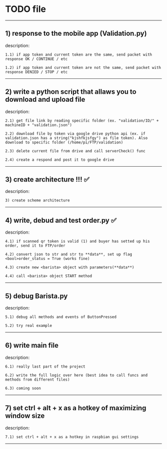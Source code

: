 # TODO file 
____
## 1) response to the mobile app (Validation.py) 
 description:
 
 	1.1) if app token and current token are the same, send packet with response OK / CONTINUE / etc
  
 	1.2) if app token and current token are not the same, send packet with response DENIED / STOP / etc

___

## 2) write a python script that allaws you to download and upload file 
 description: 
 
 	2.1) get file link by reading specific folder (ex. "validation/ID/" + machineID + "validation.json") 
		
	2.2) download file by token via google drive python api (ex. if validation.json has a string("kjshfkjsfgy") as file token). Also download to specific folder (/home/pi/FTP/validation) 
	
	2.3) delete current file from drive and call serverCheck() func
	
	2.4) create a respond and post it to google drive
___

## 3) create architecture !!! ✅
 description:
 	
 	3) create scheme architecture
___

## 4) write, debud and test order.py ✅
 description:
 	
 	4.1) if scanned qr token is valid (1) and buyer has setted up his order, send it to FTP/order
 	
 	4.2) convert json to str and str to **data**, set up flag <bool>order_status = True (works fine)
 	
 	4.3) create new <barista> object with parameters(**data**)
 	
 	4.4) call <barista> object START method
___

## 5) debug Barista.py
 description:
 	
 	5.1) debug all methods and events of ButtonPressed 
 	
 	5.2) try real example
___

## 6) <RELEASED> write main file
 description:
 	
 	6.1) really last part of the project
 	
 	6.2) write the full logic over here (best idea to call funcs and methods from different files)
 	
 	6.3) coming soon
____

## 7) set ctrl + alt + x as a hotkey of maximizing window size
 description:
	
	7.1) set ctrl + alt + x as a hotkey in raspbian gui settings
____
